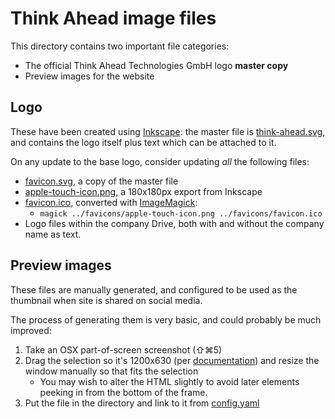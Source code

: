 # Think Ahead image files

This directory contains two important file categories:

-   The official Think Ahead Technologies GmbH logo **master copy**
-   Preview images for the website

## Logo

These have been created using [Inkscape](https://inkscape.org/): the master file is [think-ahead.svg](./think-ahead.svg), and contains the logo itself plus text which can be attached to it.

On any update to the base logo, consider updating _all_ the following files:

-   [favicon.svg](../favicons/favicon.svg), a copy of the master file
-   [apple-touch-icon.png](../favicons/apple-touch-icon.png), a 180x180px export from Inkscape
-   [favicon.ico](../favicons/favicon.ico), converted with [ImageMagick](https://imagemagick.org/):
    -   `magick ../favicons/apple-touch-icon.png ../favicons/favicon.ico`
-   Logo files within the company Drive, both with and without the company name as text.

## Preview images

These files are manually generated, and configured to be used as the thumbnail when site is shared on social media.

The process of generating them is very basic, and could probably be much improved:

1. Take an OSX part-of-screen screenshot (⇧⌘5)
1. Drag the selection so it's 1200x630 (per [documentation](https://ahrefs.com/blog/open-graph-meta-tags/#setting-open-graph-tags-manually)) and resize the window manually so that fits the selection
    - You may wish to alter the HTML slightly to avoid later elements peeking in from the bottom of the frame.
1. Put the file in the directory and link to it from [config.yaml](/src/config.yaml)
